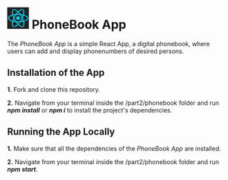<h1>
<img src="https://raw.githubusercontent.com/katerina-tziala/fullstackopen2019/master/documentation_images/react_logo.png" alt="react logo" width="50" height="50">
PhoneBook App<br/>
</h1>

The *PhoneBook App* is a simple React App, a digital phonebook, where users can add and display phonenumbers of desired persons.

## Installation of the App
**1.** Fork and clone this repository.

**2.** Navigate from your terminal inside the /part2/phonebook folder and run ***npm install*** or ***npm i*** to install the project's dependencies.

## Running the App Locally
**1.** Make sure that all the dependencies of the *PhoneBook App* are installed.

**2.** Navigate from your terminal inside the /part2/phonebook folder and run ***npm start***.
